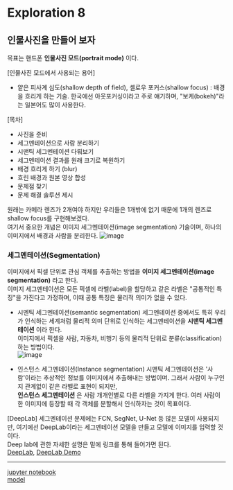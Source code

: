 # Exploration 8
## 인물사진을 만들어 보자

목표는 핸드폰 **인물사진 모드(portrait mode)** 이다.

[인물사진 모드에서 사용되는 용어]
- 얕은 피사계 심도(shallow depth of field), 셸로우 포커스(shallow focus) : 배경을 흐리게 하는 기술. 한국에선 아웃포커싱이라고 주로 얘기하며, "보케(bokeh)"라는 일본어도 많이 사용한다.

[목차]
- 사진을 준비
- 세그멘테이션으로 사람 분리하기
- 시맨틱 세그멘테이션 다뤄보기
- 세그멘테이션 결과를 원래 크기로 복원하기
- 배경 흐리게 하기 (blur)
- 흐린 배경과 원본 영상 합성
- 문제점 찾기
- 문제 해결 솔루션 제시


원래는 카메라 렌즈가 2개여야 하지만 우리들은 1개밖에 없기 때문에 1개의 렌즈로 shallow focus를 구현해보겠다.    
여기서 중요한 개념은 이미지 세그멘테이션(image segmentation) 기술이며, 하나의 이미지에서 배경과 사람을 분리한다.
![image](https://user-images.githubusercontent.com/25050210/128821598-23222aae-89de-4a8c-a744-b3e4d0d1cdff.png)
 
 
### 세그멘테이션(Segmentation)
이미지에서 픽셀 단위로 관심 객체를 추출하는 방법을 **이미지 세그멘테이션(image segmentation)** 라고 한다.   
이미지 세그멘테이션은 모든 픽셀에 라벨(label)을 할당하고 같은 라벨은 "공통적인 특징"을 가진다고 가정하며, 이때 공통 특징은 물리적 의미가 없을 수 있다.   

- 시멘틱 세그멘테이션(semantic segmentation)
세그멘테이션 중에서도 특히 우리가 인식하는 세계처럼 물리적 의미 단위로 인식하는 세그멘테이션을 **시맨틱 세그멘테이션** 이라 한다.    
이미지에서 픽셀을 사람, 자동차, 비행기 등의 물리적 단위로 분류(classification)하는 방법이다.   
![image](https://user-images.githubusercontent.com/25050210/128822990-d3bb6149-5804-498d-82d7-149dbd7ada5d.png)

- 인스턴스 세그멘테이션(Instance segmentation)
시맨틱 세그멘테이션은 '사람'이라는 추상적인 정보를 이미지에서 추출해내는 방법이며. 그래서 사람이 누구인지 관계없이 같은 라벨로 표현이 되지만,   
**인스턴스 세그멘테이션** 은 사람 개개인별로 다른 라벨을 가지게 한다. 여러 사람이 한 이미지에 등장할 때 각 객체를 분할해서 인식하자는 것이 목표이다.

[DeepLab]
세그멘테이션 문제에는 FCN, SegNet, U-Net 등 많은 모델이 사용되지만, 여기에선 DeepLab이라는 세그멘테이션 모델을 만들고 모델에 이미지를 입력할 것이다.   
Deep lab에 관한 자세한 설명은 밑에 링크를 통해 들어가면 된다.   
[DeepLab](https://blog.lunit.io/2018/07/02/deeplab-v3-encoder-decoder-with-atrous-separable-convolution-for-semantic-image-segmentation/), [DeepLab Demo](https://github.com/tensorflow/models/blob/master/research/deeplab/deeplab_demo.ipynb)

---
[jupyter notebook](https://github.com/kalina007/AIFFEL_EXPLORATION/blob/main/Exploration_8/Exploration_8.ipynb)   
[model](https://github.com/kalina007/AIFFEL_EXPLORATION/blob/main/Exploration_8/models/deeplab_model.tar.gz)